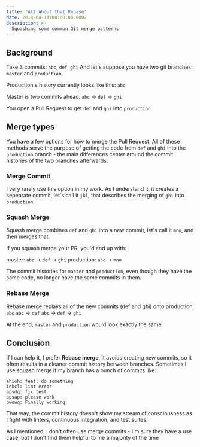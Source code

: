 ```yaml
---
title: "All About that Rebase"
date: 2018-04-11T00:00:00.000Z
description: >-
  Squashing some common Git merge patterns
---
```


## Background

Take 3 commits: `abc`, `def`, `ghi`
And let's suppose you have two git branches: `master` and `production`.

Production's history currently looks like this:
`abc`

Master is two commits ahead:
`abc` -> `def` -> `ghi`

You open a Pull Request to get `def` and `ghi` into `production`.

## Merge types

You have a few options for how to merge the Pull Request. All of these methods serve the purpose of getting the code from `def` and `ghi` into the `production` branch - the main differences center around the commit histories of the two branches afterwards.

### Merge Commit

I very rarely use this option in my work. As I understand it, it creates a sepearate commit, let's call it `jkl`, that describes the merging of `ghi` into `production`.

### Squash Merge
Squash merge combines `def` and `ghi` into a new commit, let's call it `mno`, and then merges that.

If you squash merge your PR, you'd end up with:

master: `abc` -> `def` -> `ghi`
production: `abc` -> `mno`

The commit histories for `master` and `production`, even though they have the same code, no longer have the same commits in them.

### Rebase Merge
Rebase merge replays all of the new commits (def and ghi) onto production: 
`abc`
`abc` -> `def`
`abc` -> `def` -> `ghi`

At the end, `master` and `production` would look exactly the same.

## Conclusion

If I can help it, I prefer **Rebase merge**. It avoids creating new commits, so it often results in a cleaner commit history between branches. Sometimes I use squash merge if my branch has a bunch of commits like:
```
ahioh: feat: do something
inkcl: lint error
apsdq: fix test
apsap: please work
pwowq: Finally working
```
That way, the commit history doesn't show my stream of consciousness as I fight with linters, continuous integration, and test suites.

As I mentioned, I don't often use merge commits - I'm sure they have a use case, but I don't find them helpful to me a majority of the time
